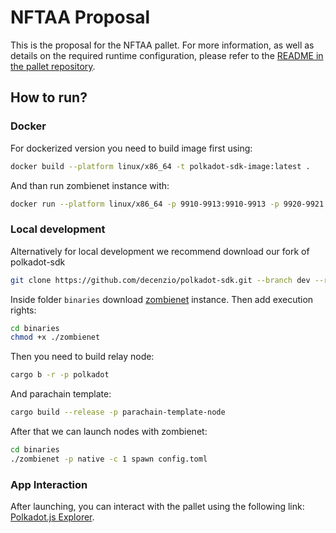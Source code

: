# NFTAA Proposal

This is the proposal for the NFTAA pallet. For more information, as well as details on the required runtime configuration, please refer to the [README in the pallet repository](https://github.com/decenzio/nftaa/blob/main/README.md).

## How to run?

### Docker
For dockerized version you need to build image first using:

```sh
docker build --platform linux/x86_64 -t polkadot-sdk-image:latest .
```

And than run zombienet instance with:

```sh
docker run --platform linux/x86_64 -p 9910-9913:9910-9913 -p 9920-9921:9920-9921 --rm -it polkadot-sdk-image:latest
```

### Local development

Alternatively for local development we recommend download our fork of polkadot-sdk

```sh
git clone https://github.com/decenzio/polkadot-sdk.git --branch dev --recurse-submodules
```

Inside folder `binaries` download [zombienet](https://github.com/paritytech/zombienet/releases) instance. Then add execution rights:
```sh
cd binaries
chmod +x ./zombienet
```

Then you need to build relay node:
```sh
cargo b -r -p polkadot
```

And parachain template:
```sh
cargo build --release -p parachain-template-node
```

After that we can launch nodes with zombienet:
```sh
cd binaries
./zombienet -p native -c 1 spawn config.toml
```

### App Interaction
After launching, you can interact with the pallet using the following link: [Polkadot.js Explorer](https://polkadot.js.org/apps/?rpc=ws://127.0.0.1:9920#/explorer).

